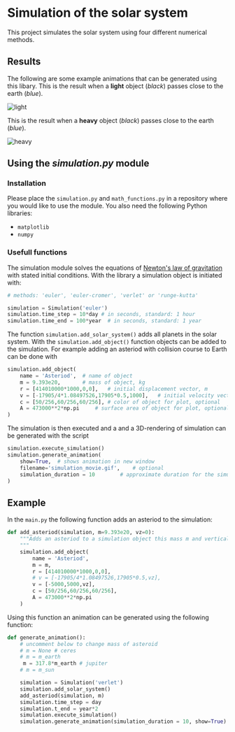 # Simulation of the solar system

This project simulates the solar system using four different numerical methods.

## Results

The following are some example animations that can be generated using this libary.  This is the result when a **light** object (*black*) passes close to the earth (*blue*).

![light](light-object.gif)

This is the result when a **heavy** object (*black*) passes close to the earth (*blue*).

![heavy](heavy-object.gif)

## Using the *simulation.py* module

### Installation

Please place the `simulation.py` and `math_functions.py` in a repository where you would like to use the module. You also need the following Python libraries:

- `matplotlib`
- `numpy`

### Usefull functions

The simulation module solves the equations of [Newton's law of gravitation](https://en.wikipedia.org/wiki/Kepler%27s_laws_of_planetary_motion#Newton's_law_of_gravitation) with stated initial conditions. With the library a simulation object is initiated with:

```python
# methods: 'euler', 'euler-cromer', 'verlet' or 'runge-kutta'

simulation = Simulation('euler')
simulation.time_step = 10*day # in seconds, standard: 1 hour
simulation.time_end = 100*year  # in seconds, standard: 1 year
```

The function  `simulation.add_solar_system()` adds all planets in the solar system. With the `simulation.add_object()` function objects can be added to the simulation.  For example adding an asteriod with collision course to Earth can be done with

```python
simulation.add_object(
    name = 'Asteriod',	# name of object
    m = 9.393e20,		# mass of object, kg
    r = [414010000*1000,0,0],	# initial displacement vector, m
    v = [-17905/4*1.08497526,17905*0.5,1000],	# initial velocity vector, m/s
    c = [50/256,60/256,60/256],	# color of object for plot, optional
    A = 473000**2*np.pi		# surface area of object for plot, optional 
)
```

The simulation is then executed and a and a 3D-rendering of simulation can be generated with the script

```python
simulation.execute_simulation()
simulation.generate_animation(
	show=True,	# shows animation in new window
	filename='simulation_movie.gif',	# optional
	simulation_duration = 10 		# approximate duration for the simulation, s, default is 10
)
```

## Example 

In the `main.py` the following function adds an asteriod to the simulation:

```python
def add_asteriod(simulation, m=9.393e20, vz=0):
    """Adds an asteriod to a simulation object this mass m and vertical velocity vz.
    """
    simulation.add_object(
        name = 'Asteriod',
        m = m,
        r = [414010000*1000,0,0],
        # v = [-17905/4*1.08497526,17905*0.5,vz],
        v = [-5000,5000,vz],
        c = [50/256,60/256,60/256],
        A = 473000**2*np.pi
    )
```

Using this function an animation can be generated using the following function:

```python
def generate_animation():
    # uncomment below to change mass of asteroid
    # m = None # ceres
    # m = m_earth
     m = 317.8*m_earth # jupiter
    # m = m_sun

    simulation = Simulation('verlet')
    simulation.add_solar_system()
    add_asteriod(simulation, m)
    simulation.time_step = day
    simulation.t_end = year*2
    simulation.execute_simulation()
    simulation.generate_animation(simulation_duration = 10, show=True)
```
